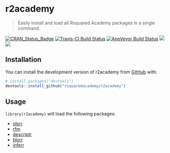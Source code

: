
<!-- README.md is generated from README.Rmd. Please edit that file -->
r2academy
=========

> Easily install and load all Rsquared Academy packages in a single command.

[![CRAN\_Status\_Badge](http://www.r-pkg.org/badges/version/r2academy)](https://cran.r-project.org/package=r2academy) [![Travis-CI Build Status](https://travis-ci.org/rsquaredacademy/r2academy.svg?branch=master)](https://travis-ci.org/rsquaredacademy/r2academy) [![AppVeyor Build Status](https://ci.appveyor.com/api/projects/status/github/rsquaredacademy/r2academy?branch=master&svg=true)](https://ci.appveyor.com/project/rsquaredacademy/r2academy) [![](https://cranlogs.r-pkg.org/badges/grand-total/olsrr)](https://cran.r-project.org/package=olsrr) ![](https://img.shields.io/badge/lifecycle-experimental-orange.svg)

Installation
------------

You can install the development version of r2academy from [GitHub](https://github.com) with:

``` r
# install.packages("devtools")
devtools::install_github("rsquaredacademy/r2academy")
```

Usage
-----

`library(r2academy)` will load the following packages:

-   [olsrr](https://olsrr.rsquaredacademy.com)
-   [rfm](https://rfm.rsquaredacademy.com)
-   [descriptr](https://descriptr.rsquaredacademy.com)
-   [blorr](https://blorr.rsquaredacademy.com)
-   [inferr](https://inferr.rsquaredacademy.com)
